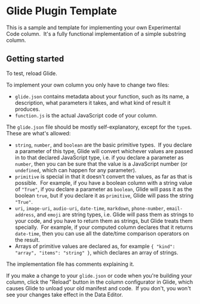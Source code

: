 Glide Plugin Template
================================

This is a sample and template for implementing your own Experimental Code column.  It's a fully functional implementation of a simple substring column.

Getting started
---------------

To test, reload Glide.

To implement your own column you only have to change two files:

*   `glide.json` contains metadata about your function, such as its name, a description, what parameters it takes, and what kind of result it produces.
*   `function.js` is the actual JavaScript code of your column.

The `glide.json` file should be mostly self-explanatory, except for the `type`s.  These are what's allowed:

*   `string`, `number`, and `boolean` are the basic primitive types.  If you declare a parameter of this type, Glide will convert whichever values are passed in to that declared JavaScript type, i.e. if you declare a parameter as `number`, then you can be sure that the value is a JavaScript number (or `undefined`, which can happen for any parameter).
*   `primitive` is special in that it doesn't convert the values, as far as that is possible.  For example, if you have a boolean column with a string value of `"True"`, if you declare a parameter as `boolean`, Glide will pass it as the boolean `true`, but if you declare it as `primitive`, Glide will pass the string `"True"`.
*   `uri`, `image-uri`, `audio-uri`, `date-time`, `markdown`, `phone-number`, `email-address`, and `emoji` are string types, i.e. Glide will pass them as strings to your code, and you have to return them as strings, but Glide treats them specially.  For example, if your computed column declares that it returns `date-time`, then you can use all the date/time comparison operators on the result.
*   Arrays of primitive values are declared as, for example `{ "kind": "array", "items": "string" }`, which declares an array of strings.

The implementation file has comments explaining it.

If you make a change to your `glide.json` or code when you're building your column, click the "Reload" button in the column configurator in Glide, which causes Glide to unload your old manifest and code.  If you don't, you won't see your changes take effect in the Data Editor.